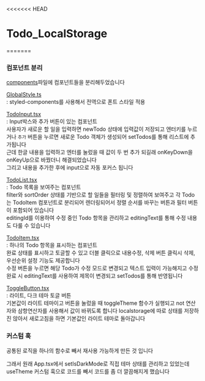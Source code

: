 <<<<<<< HEAD
# Todo_LocalStorage
=======

### 컴포넌트 분리
[components](./src/components/)파일에 컴포넌트들을 분리해두었습니다

[GlobalStyle.ts](./src/components/GlobalStyle.ts)<br>
: styled-components를 사용해서 전역으로 폰트 스타일 적용

[TodoInput.tsx](./src/components/TodoInput.tsx)<br>
: Input박스와 추가 버튼이 있는 컴포넌트<br>
사용자가 새로운 할 일을 입력하면 newTodo 상태에 입력값이 저장되고 엔터키를 누르거나 ``추가`` 버튼을 누르면 새로운 Todo 객체가 생성되어 setTodos를 통해 리스트에 추가됩니다<br>
근데 한글 내용을 입력하고 엔터를 눌렀을 때 값이 두 번 추가 되길래 onKeyDown을 onKeyUp으로 바꿨더니 해결되었습니다<br>
그리고 내용을 추가한 후에 input으로 자동 포커스 됩니다

[TodoList.tsx](./src/components/TodoList.tsx)<br>
: Todo 목록을 보여주는 컴포넌트<br>
filter와 sortOrder 상태를 기반으로 할 일들을 필터링 및 정렬하여 보여주고 각 Todo는 TodoItem 컴포넌트로 분리되어 렌더링되어서 정렬 순서를 바꾸는 버튼과 필터 버튼이 포함되어 있습니다<br>
editingId를 이용하여 수정 중인 Todo 항목을 관리하고 editingText를 통해 수정 내용도 다룰 수 있습니다

[TodoItem.tsx](./src/components/TodoItem.tsx)<br>
: 하나의 Todo 항목을 표시하는 컴포넌트<br>
완료 상태를 표시하고 토글할 수 있고 더블 클릭으로 내용수정, 삭제 버튼 클릭시 삭제, 우선순위 설정 기능도 제공합니다<br>
수정 버튼을 누르면 해당 Todo가 수정 모드로 변경되고 텍스트 입력이 가능해지고 수정 완료 시 editingText를 사용하여 제목이 변경되고 setTodos를 통해 반영됩니다

[ToggleButton.tsx](./src/components/ToggleButton.tsx)<br>
: 라이트, 다크 테마 토글 버튼<br>
기본값이 라이트 테마이고 버튼을 눌렀을 때 toggleTheme 함수가 실행되고 not 연산자와 삼항연산자를 사용해서 값이 바뀌도록 합니다 localstorage에 따로 상태를 저장하진 않아서 새로고침을 하면 기본값인 라이트 테마로 돌아갑니다



### 커스텀 훅
공통된 로직을 하나의 함수로 빼서 재사용 가능하게 만든 것 입니다

그래서 원래 App.tsx에서 setIsDarkMode로 직접 테마 상태를 관리하고 있었는데 useTheme 커스텀 훅으로 코드를 빼서 코드를 좀 더 깔끔해지게 했습니다
